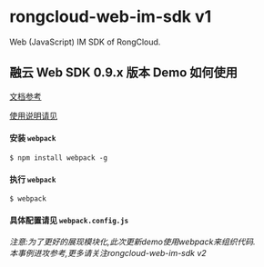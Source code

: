 # rongcloud-web-im-sdk v1
Web (JavaScript) IM SDK of RongCloud. 

## 融云 Web SDK 0.9.x 版本 Demo 如何使用

[文档参考](http://docs.rongcloud.cn/api/js/index.html " SDK 文档")

[使用说明请见](https://github.com/rongcloud/demo-web-sdk/blob/master/README.md " 说明文档")

#### 安装 `webpack`
```
$ npm install webpack -g
```

#### 执行 `webpack`

```
$ webpack
```

#### 具体配置请见 `webpack.config.js`

*注意:为了更好的展现模块化,此次更新demo使用webpack来组织代码.*<br>
*本事例进攻参考,更多请关注rongcloud-web-im-sdk v2*